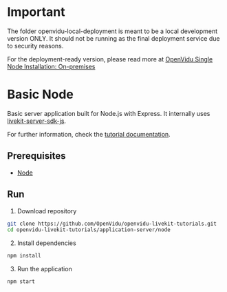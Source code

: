 # Important

The folder openvidu-local-deployment is meant to be a local development version ONLY. It should not be running as the final deployment service due to security reasons.

For the deployment-ready version, please read more at [OpenVidu Single Node Installation: On-premises](https://openvidu.io/latest/docs/self-hosting/single-node/on-premises/install/)

# Basic Node

Basic server application built for Node.js with Express. It internally uses [livekit-server-sdk-js](https://docs.livekit.io/server-sdk-js/).

For further information, check the [tutorial documentation](https://livekit-tutorials.openvidu.io/tutorials/application-server/node/).

## Prerequisites

-   [Node](https://nodejs.org/en/download)

## Run

1. Download repository

```bash
git clone https://github.com/OpenVidu/openvidu-livekit-tutorials.git
cd openvidu-livekit-tutorials/application-server/node
```

2. Install dependencies

```bash
npm install
```

3. Run the application

```bash
npm start
```
